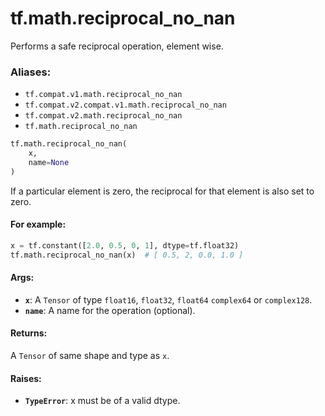 <div itemscope itemtype="http://developers.google.com/ReferenceObject">
<meta itemprop="name" content="tf.math.reciprocal_no_nan" />
<meta itemprop="path" content="Stable" />
</div>

# tf.math.reciprocal_no_nan

Performs a safe reciprocal operation, element wise.

### Aliases:

* `tf.compat.v1.math.reciprocal_no_nan`
* `tf.compat.v2.compat.v1.math.reciprocal_no_nan`
* `tf.compat.v2.math.reciprocal_no_nan`
* `tf.math.reciprocal_no_nan`

``` python
tf.math.reciprocal_no_nan(
    x,
    name=None
)
```

<!-- Placeholder for "Used in" -->

If a particular element is zero, the reciprocal for that element is
also set to zero.

#### For example:


```python
x = tf.constant([2.0, 0.5, 0, 1], dtype=tf.float32)
tf.math.reciprocal_no_nan(x)  # [ 0.5, 2, 0.0, 1.0 ]
```

#### Args:


* <b>`x`</b>: A `Tensor` of type `float16`, `float32`, `float64` `complex64` or
  `complex128`.
* <b>`name`</b>: A name for the operation (optional).


#### Returns:

A `Tensor` of same shape and type as `x`.



#### Raises:


* <b>`TypeError`</b>: x must be of a valid dtype.